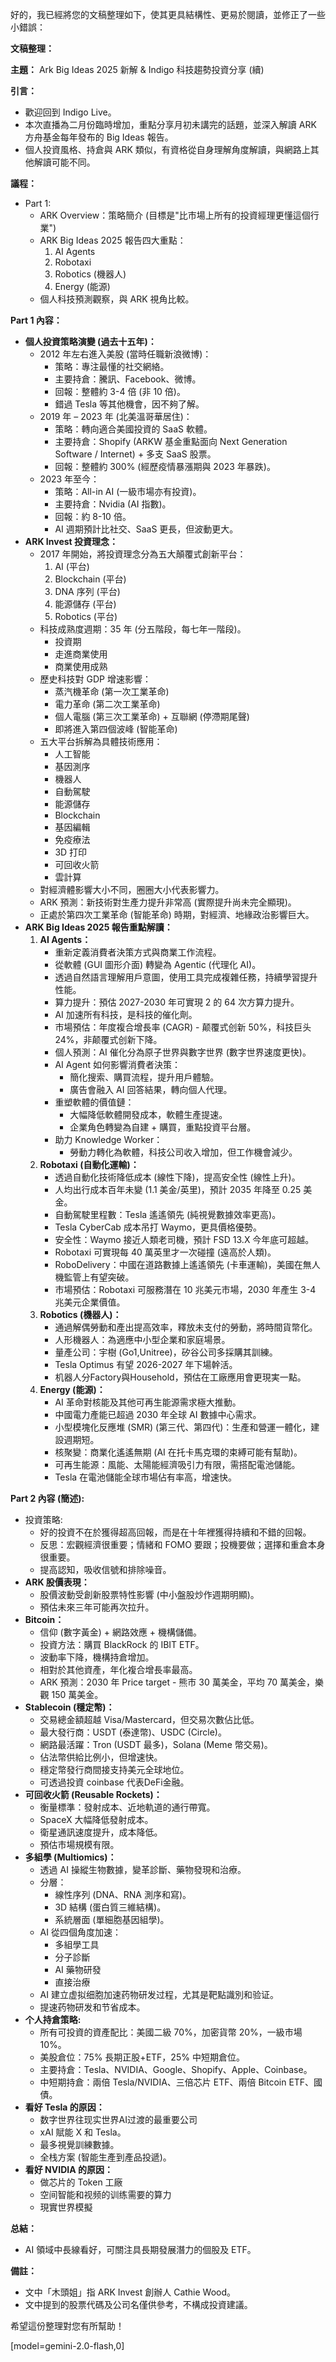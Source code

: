 好的，我已經將您的文稿整理如下，使其更具結構性、更易於閱讀，並修正了一些小錯誤：

**文稿整理：**

**主題：** Ark Big Ideas 2025 新解 & Indigo 科技趨勢投資分享 (續)

**引言：**

*   歡迎回到 Indigo Live。
*   本次直播為二月份臨時增加，重點分享月初未講完的話題，並深入解讀 ARK 方舟基金每年發布的 Big Ideas 報告。
*   個人投資風格、持倉與 ARK 類似，有資格從自身理解角度解讀，與網路上其他解讀可能不同。

**議程：**

*   Part 1:
    *   ARK Overview：策略簡介 (目標是"比市場上所有的投資經理更懂這個行業")
    *   ARK Big Ideas 2025 報告四大重點：
        1.  AI Agents
        2.  Robotaxi
        3.  Robotics (機器人)
        4.  Energy (能源)
    *   個人科技預測觀察，與 ARK 視角比較。

**Part 1 內容：**

*   **個人投資策略演變 (過去十五年)：**
    *   2012 年左右進入美股 (當時任職新浪微博)：
        *   策略：專注最懂的社交網絡。
        *   主要持倉：騰訊、Facebook、微博。
        *   回報：整體約 3-4 倍 (非 10 倍)。
        *   錯過 Tesla 等其他機會，因不夠了解。
    *   2019 年 – 2023 年 (北美溫哥華居住)：
        *   策略：轉向適合美國投資的 SaaS 軟體。
        *   主要持倉：Shopify (ARKW 基金重點面向 Next Generation Software / Internet) + 多支 SaaS 股票。
        *   回報：整體約 300% (經歷疫情暴漲期與 2023 年暴跌)。
    *   2023 年至今：
        *   策略：All-in AI (一級市場亦有投資)。
        *   主要持倉：Nvidia (AI 指數)。
        *   回報：約 8-10 倍。
        *   AI 週期預計比社交、SaaS 更長，但波動更大。
*   **ARK Invest 投資理念：**
    *   2017 年開始，將投資理念分為五大顛覆式創新平台：
        1.  AI (平台)
        2.  Blockchain (平台)
        3.  DNA 序列 (平台)
        4.  能源儲存 (平台)
        5.  Robotics (平台)
    *   科技成熟度週期：35 年 (分五階段，每七年一階段)。
        *   投資期
        *   走進商業使用
        *   商業使用成熟
    *   歷史科技對 GDP 增速影響：
        *   蒸汽機革命 (第一次工業革命)
        *   電力革命 (第二次工業革命)
        *   個人電腦 (第三次工業革命) + 互聯網 (停滯期尾聲)
        *   即將進入第四個波峰 (智能革命)
    *   五大平台拆解為具體技術應用：
        *   人工智能
        *   基因測序
        *   機器人
        *   自動駕駛
        *   能源儲存
        *   Blockchain
        *   基因編輯
        *   免疫療法
        *   3D 打印
        *   可回收火箭
        *   雲計算
    *   對經濟體影響大小不同，圈圈大小代表影響力。
    *   ARK 預測：新技術對生產力提升非常高 (實際提升尚未完全顯現)。
    *   正處於第四次工業革命 (智能革命) 時期，對經濟、地緣政治影響巨大。
*   **ARK Big Ideas 2025 報告重點解讀：**
    1.  **AI Agents：**
        *   重新定義消費者決策方式與商業工作流程。
        *   從軟體 (GUI 圖形介面) 轉變為 Agentic (代理化 AI)。
        *   透過自然語言理解用戶意圖，使用工具完成複雜任務，持續學習提升性能。
        *   算力提升：預估 2027-2030 年可實現 2 的 64 次方算力提升。
        *   AI 加速所有科技，是科技的催化劑。
        *   市場預估：年度複合增長率 (CAGR) - 颠覆式创新 50%，科技巨头 24%，非颠覆式创新下降。
        *   個人預測：AI 催化分為原子世界與數字世界 (數字世界速度更快)。
        *   AI Agent 如何影響消費者決策：
            *   簡化搜索、購買流程，提升用戶體驗。
            *   廣告會融入 AI 回答結果，轉向個人代理。
        *   重塑軟體的價值鏈：
            *   大幅降低軟體開發成本，軟體生產提速。
            *   企業角色轉變為自建 + 購買，重點投資平台層。
        *   助力 Knowledge Worker：
            *   勞動力轉化為軟體，科技公司收入增加，但工作機會減少。
    2.  **Robotaxi (自動化運輸)：**
        *   透過自動化技術降低成本 (線性下降)，提高安全性 (線性上升)。
        *   人均出行成本百年未變 (1.1 美金/英里)，預計 2035 年降至 0.25 美金。
        *   自動駕駛里程數：Tesla 遙遙領先 (純視覺數據效率更高)。
        *   Tesla CyberCab 成本吊打 Waymo，更具價格優勢。
        *   安全性：Waymo 接近人類老司機，預計 FSD 13.X 今年底可超越。
        *   Robotaxi 可實現每 40 萬英里才一次碰撞 (遠高於人類)。
        *   RoboDelivery：中國在道路數據上遙遙領先 (卡車運輸)，美國在無人機監管上有望突破。
        *   市場預估：Robotaxi 可服務潛在 10 兆美元市場，2030 年產生 3-4 兆美元企業價值。
    3.  **Robotics (機器人)：**
        *   通過解偶勞動和產出提高效率，釋放未支付的勞動，將時間貨幣化。
        *   人形機器人：為適應中小型企業和家庭場景。
        *   量產公司：宇樹 (Go1,Unitree)，矽谷公司多採購其訓練。
        *   Tesla Optimus 有望 2026-2027 年下場幹活。
        *   机器人分Factory與Household，預估在工廠應用會更現実一點。
    4.  **Energy (能源)：**
        *   AI 革命對核能及其他可再生能源需求極大推動。
        *   中國電力產能已超過 2030 年全球 AI 數據中心需求。
        *   小型模塊化反應堆 (SMR) (第三代、第四代)：生產和營運一體化，建設週期短。
        *   核聚變：商業化遙遙無期 (AI 在托卡馬克環的束縛可能有幫助)。
        *   可再生能源：風能、太陽能經濟吸引力有限，需搭配電池儲能。
        *   Tesla 在電池儲能全球市場佔有率高，增速快。

**Part 2 內容 (簡述):**

*   投資策略:
    *   好的投資不在於獲得超高回報，而是在十年裡獲得持續和不錯的回報。
    *   反思：宏觀經濟很重要；情緒和 FOMO 要跟；投機要做；選擇和重倉本身很重要。
    *   提高認知，吸收信號和排除噪音。
*   **ARK 股價表現：**
    *   股價波動受創新股票特性影響 (中小盤股炒作週期明顯)。
    *   預估未來三年可能再次拉升。
*   **Bitcoin：**
    *   信仰 (數字黃金) + 網路效應 + 機構儲備。
    *   投資方法：購買 BlackRock 的 IBIT ETF。
    *   波動率下降，機構持倉增加。
    *   相對於其他資產，年化複合增長率最高。
    *   ARK 預測：2030 年 Price target - 熊市 30 萬美金，平均 70 萬美金，樂觀 150 萬美金。
*   **Stablecoin (穩定幣)：**
    *   交易總金額超越 Visa/Mastercard，但交易次數佔比低。
    *   最大發行商：USDT (泰達幣)、USDC (Circle)。
    *   網路最活躍：Tron (USDT 最多)，Solana (Meme 幣交易)。
    *   佔法幣供給比例小，但增速快。
    *   穩定幣發行商間接支持美元全球地位。
    *   可透過投資 coinbase 代表DeFi金融。
*   **可回收火箭 (Reusable Rockets)：**
    *   衡量標準：發射成本、近地軌道的通行帶寬。
    *   SpaceX 大幅降低發射成本。
    *   衛星通訊速度提升，成本降低。
    *   預估市場規模有限。
*   **多組學 (Multiomics)：**
    *   透過 AI 操縱生物數據，變革診斷、藥物發現和治療。
    *   分層：
        *   線性序列 (DNA、RNA 測序和寫)。
        *   3D 結構 (蛋白質三維結構)。
        *   系統層面 (單細胞基因組學)。
    *   AI 從四個角度加速：
        *   多組學工具
        *   分子診斷
        *   AI 藥物研發
        *   直接治療
    *   AI 建立虚拟细胞加速药物研发过程，尤其是靶點識別和验证。
    *   提速药物研发和节省成本。
*   **个人持倉策略:**
    *   所有可投資的資產配比：美國二級 70%，加密貨幣 20%，一級市場 10%。
    *   美股倉位：75% 長期正股+ETF，25% 中短期倉位。
    *   主要持倉：Tesla、NVIDIA、Google、Shopify、Apple、Coinbase。
    *   中短期持倉：兩倍 Tesla/NVIDIA、三倍芯片 ETF、兩倍 Bitcoin ETF、國債。
*   **看好 Tesla 的原因：**
    *   数字世界往现实世界AI过渡的最重要公司
    *   xAI 賦能 X 和 Tesla。
    *   最多視覺訓練數據。
    *   全栈方案 (智能生產到產品投遞)。
*   **看好 NVIDIA 的原因：**
    *   做芯片的 Token 工廠
    *   空间智能和视频的训练需要的算力
    *   現實世界模擬

**总結：**

*   AI 領域中長線看好，可關注具長期發展潛力的個股及 ETF。

**備註：**

*   文中「木頭姐」指 ARK Invest 創辦人 Cathie Wood。
*   文中提到的股票代碼及公司名僅供參考，不構成投資建議。

希望這份整理對您有所幫助！

[model=gemini-2.0-flash,0]
